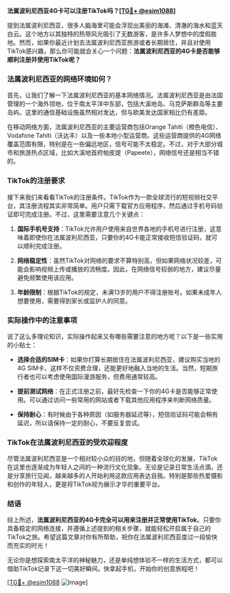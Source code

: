 **法属波利尼西亚4G卡可以注册TikTok吗？[[TG💪+ @esim1088](https://t.me/s/esim1088)]**

提到法属波利尼西亚，很多人脑海里可能会浮现出美丽的海滩、清澈的海水和蓝天白云。这个地方以其独特的热带风光吸引了无数游客，是许多人梦想中的度假胜地。然而，如果你最近计划去法属波利尼西亚旅游或者长期居住，并且对使用TikTok感兴趣，那么你可能就会关心一个问题：**法属波利尼西亚的4G卡是否能够顺利注册并使用TikTok呢？**

### 法属波利尼西亚的网络环境如何？

首先，让我们了解一下法属波利尼西亚的基本网络情况。法属波利尼西亚是由法国管理的一个海外领地，位于南太平洋中东部，包括大溪地岛、马克萨斯群岛等主要岛屿。这里的通信基础设施虽然相对发达，但与欧美发达国家相比仍有差距。

在移动网络方面，法属波利尼西亚的主要运营商包括Orange Tahiti（橙色电信）、Vodafone Tahiti（沃达丰）以及一些本地小型运营商。这些运营商提供的4G网络覆盖范围有限，特别是在一些偏远地区，信号可能不太稳定。不过，对于大部分城市和旅游热点区域，比如大溪地首府帕皮提（Papeete），网络信号还是相当不错的。

### TikTok的注册要求

接下来我们来看看TikTok的注册条件。TikTok作为一款全球流行的短视频社交平台，其注册流程其实非常简单。用户只需下载官方应用程序，然后通过手机号码验证即可完成注册。不过，这里需要注意几个关键点：

1. **国际手机号支持**：TikTok允许用户使用来自世界各地的手机号进行注册，这意味着即使你在法属波利尼西亚，只要你的4G卡能正常接收短信验证码，就可以顺利完成注册。
   
2. **网络稳定性**：虽然TikTok对网络的要求不算特别高，但如果网络状况较差，可能会影响视频上传或播放的流畅度。因此，在网络信号较弱的地方，建议尽量避免频繁使用该应用。

3. **年龄限制**：根据TikTok的规定，未满13岁的用户不得注册账号。如果未成年人想要使用，需要得到家长或监护人的同意。

### 实际操作中的注意事项

说了这么多理论知识，实际操作起来又有哪些需要注意的地方呢？以下是一些实用的小贴士：

- **选择合适的SIM卡**：如果你打算长期居住在法属波利尼西亚，建议购买当地的4G SIM卡，这样不仅资费合理，还能更好地融入当地的生活。当然，短期旅行者也可以考虑使用国际漫游服务，但费用通常较高。
  
- **提前测试网络**：在正式注册之前，最好先检查一下你的4G卡是否能够正常使用。可以通过访问一些常用的网站或者下载其他应用程序来判断网络质量。

- **保持耐心**：有时候由于各种原因（如服务器延迟等），短信验证码可能会稍有延迟，所以请保持一定的耐心，不要反复尝试。

### TikTok在法属波利尼西亚的受欢迎程度

尽管法属波利尼西亚是一个相对较小众的目的地，但随着全球化的发展，TikTok在这里也逐渐成为年轻人之间的一种流行文化现象。无论是记录日常生活点滴，还是分享旅行见闻，越来越多的人开始利用这款应用表达自我。特别是那些热爱摄影和创作的年轻人，更是将TikTok视为展示才华的重要平台。

### 结语

综上所述，**法属波利尼西亚的4G卡完全可以用来注册并正常使用TikTok**。只要你具备稳定的网络连接，并遵循上述提到的相关步骤，就能轻松开启属于自己的TikTok之旅。希望这篇文章对你有所帮助，祝你在法属波利尼西亚度过一段愉快而充实的时光！

无论你是想探索南太平洋的神秘魅力，还是单纯想体验不一样的生活方式，都可以借助TikTok记录下这一切美好瞬间。快拿起手机，开始你的创意旅程吧！

[[TG💪+ @esim1088](https://t.me/s/esim1088) ![Image](https://i.postimg.cc/4NQfJmqS/Snipaste-2025-05-13-00-14-12.png)]